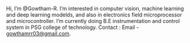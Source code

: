 Hi, I’m @Gowtham-R.
I’m interested in computer vision, machine learning and deep learning modelds, and also in electronics field microprocessor and microcontroller.
I’m currently doing B.E instrumentation and control system in PSG college of technology.
Contact : Email - gowthamrr03@gmail.com.

<!---
Gowtham-R03/Gowtham-R03 is a ✨ special ✨ repository because its `README.md` (this file) appears on your GitHub profile.
You can click the Preview link to take a look at your changes.
--->
